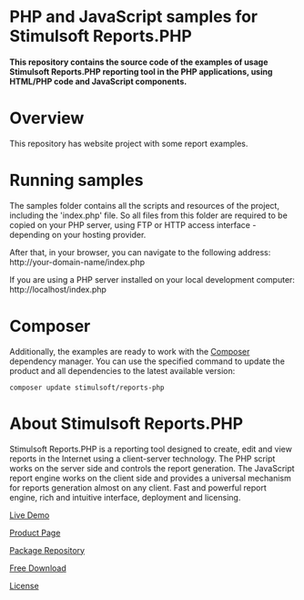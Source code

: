 # PHP and JavaScript samples for Stimulsoft Reports.PHP

#### This repository contains the source code of the examples of usage Stimulsoft Reports.PHP reporting tool in the PHP applications, using HTML/PHP code and JavaScript components.

# Overview
This repository has website project with some report examples.

# Running samples
The samples folder contains all the scripts and resources of the project, including the 'index.php' file. So all files from this folder are required to be copied on your PHP server, using FTP or HTTP access interface - depending on your hosting provider.

After that, in your browser, you can navigate to the following address:  
http://your-domain-name/index.php

If you are using a PHP server installed on your local development computer:  
http://localhost/index.php

# Composer
Additionally, the examples are ready to work with the [Composer](https://getcomposer.org/) dependency manager. You can use the specified command to update the product and all dependencies to the latest available version:

```
composer update stimulsoft/reports-php
```

# About Stimulsoft Reports.PHP
Stimulsoft Reports.PHP is a reporting tool designed to create, edit and view reports in the Internet using a client-server technology. The PHP script works on the server side and controls the report generation. The JavaScript report engine works on the client side and provides a universal mechanism for reports generation almost on any client. Fast and powerful report engine, rich and intuitive interface, deployment and licensing.

[Live Demo](http://demo.stimulsoft.com/#Js)

[Product Page](https://www.stimulsoft.com/en/products/reports-php)

[Package Repository](https://packagist.org/packages/stimulsoft/reports-php)

[Free Download](https://www.stimulsoft.com/en/downloads)

[License](LICENSE.md)

